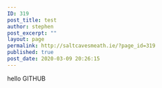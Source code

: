 ```yaml
---
ID: 319
post_title: test
author: stephen
post_excerpt: ""
layout: page
permalink: http://saltcavesmeath.ie/?page_id=319
published: true
post_date: 2020-03-09 20:26:15
---
```

<!-- wp:paragraph -->
<p>hello  GITHUB</p>
<!-- /wp:paragraph -->